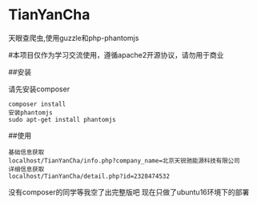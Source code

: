 # TianYanCha



天眼查爬虫,使用guzzle和php-phantomjs

#本项目仅作为学习交流使用，遵循apache2开源协议，请勿用于商业

##安装

请先安装composer


```
composer install
安装phantomjs
sudo apt-get install phantomjs
```

##使用

```
基础信息获取
localhost/TianYanCha/info.php?company_name=北京天锐驰能源科技有限公司
详细信息获取
localhost/TianYanCha/detail.php?id=2328474532
```

没有composer的同学等我空了出完整版吧
现在只做了ubuntu16环境下的部署

